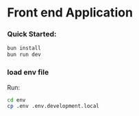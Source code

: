 # Front end Application

### Quick Started:

```bash
bun install
bun run dev
```

### load env file
Run:
```bash
cd env
cp .env .env.development.local
```